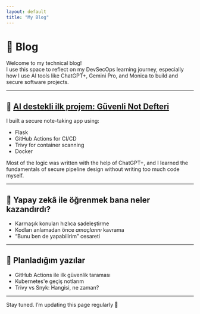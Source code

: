 ```yaml
---
layout: default
title: "My Blog"
---
```


# 📓 Blog

Welcome to my technical blog!  
I use this space to reflect on my DevSecOps learning journey, especially how I use AI tools like ChatGPT+, Gemini Pro, and Monica to build and secure software projects.

---

## 🚀 [AI destekli ilk projem: Güvenli Not Defteri](https://github.com/atpdevsecops/guvenli-not-defteri)

I built a secure note-taking app using:
- Flask
- GitHub Actions for CI/CD
- Trivy for container scanning
- Docker

Most of the logic was written with the help of ChatGPT+, and I learned the fundamentals of secure pipeline design without writing too much code myself.

---

## 🤖 Yapay zekâ ile öğrenmek bana neler kazandırdı?

- Karmaşık konuları hızlıca sadeleştirme
- Kodları anlamadan önce *amaçlarını* kavrama
- “Bunu ben de yapabilirim” cesareti

---

## 📅 Planladığım yazılar

- GitHub Actions ile ilk güvenlik taraması
- Kubernetes'e geçiş notlarım
- Trivy vs Snyk: Hangisi, ne zaman?

---

Stay tuned. I’m updating this page regularly 🚧  
